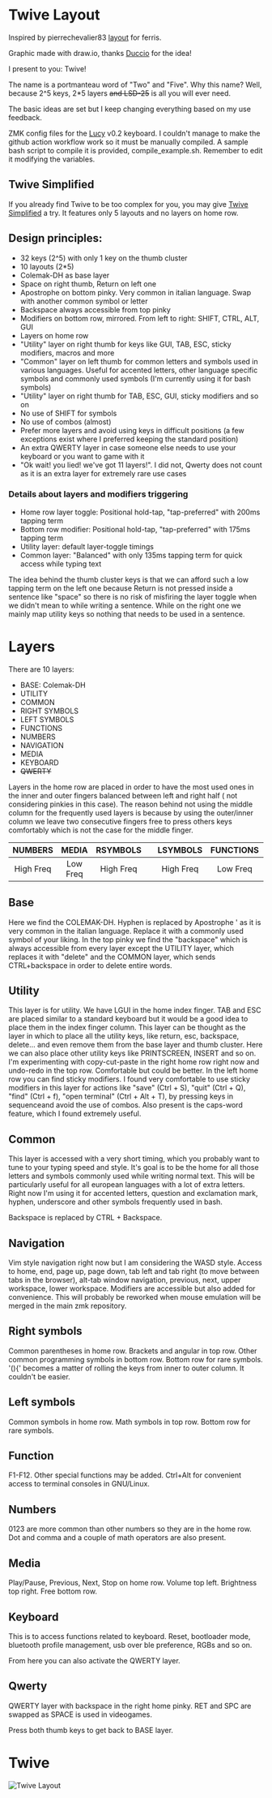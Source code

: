 # Twive Layout
Inspired by pierrechevalier83 [layout](https://github.com/qmk/qmk_firmware/tree/master/keyboards/ferris/keymaps/default) for ferris.

Graphic made with draw.io, thanks [Duccio](https://github.com/duckyb/zmk-sweep) for the idea!

I present to you: Twive!

The name is a portmanteau word of "Two" and "Five". Why this name?
Well, because 2^5 keys, 2*5 layers ~~and LSD-25~~ is all you will ever need.


The basic ideas are set but I keep changing everything based on my use feedback.

ZMK config files for the [Lucy](https://github.com/fractalysid/Lucy-Keyboard) v0.2 keyboard.
I couldn't manage to make the github action workflow work so it must be manually compiled.
A sample bash script to compile it is provided, compile_example.sh. Remember to edit it modifying the variables.


## Twive Simplified
If you already find Twive to be too complex for you, you may give [Twive Simplified](https://github.com/fractalysid/Twive_Simplified) a try.
It features only 5 layouts and no layers on home row.

## Design principles:

- 32 keys (2^5) with only 1 key on the thumb cluster
- 10 layouts (2*5)
- Colemak-DH as base layer
- Space on right thumb, Return on left one
- Apostrophe on bottom pinky. Very common in italian language. Swap with another common symbol or letter
- Backspace always accessible from top pinky
- Modifiers on bottom row, mirrored. From left to right: SHIFT, CTRL, ALT, GUI
- Layers on home row
- "Utility" layer on right thumb for keys like GUI, TAB, ESC, sticky modifiers, macros and more
- "Common" layer on left thumb for common letters and symbols used in various languages. Useful for accented letters, other language specific symbols and commonly used symbols (I'm currently using it for bash symbols)
- "Utility" layer on right thumb for TAB, ESC, GUI, sticky modifiers and so on
- No use of SHIFT for symbols
- No use of combos (almost)
- Prefer more layers and avoid using keys in difficult positions (a few exceptions exist where I preferred keeping the standard position)
- An extra QWERTY layer in case someone else needs to use your keyboard or you want to game with it
- "Ok wait! you lied! we've got 11 layers!". I did not, Qwerty does not count as it is an extra layer for extremely rare use cases

### Details about layers and modifiers triggering
- Home row layer toggle: Positional hold-tap, "tap-preferred" with 200ms tapping term
- Bottom row modifier: Positional hold-tap, "tap-preferred" with 175ms tapping term
- Utility layer: default layer-toggle timings
- Common layer: "Balanced" with only 135ms tapping term for quick access while typing text

The idea behind the 
 thumb cluster keys is that we can afford such a low tapping term on the left one
because Return is not pressed inside a sentence like "space" so there is no risk of misfiring the layer toggle
when we didn't mean to while writing a sentence. While on the right one we mainly map utility keys so nothing
that needs to be used in a sentence.

# Layers
There are 10 layers:
- BASE: Colemak-DH
- UTILITY
- COMMON
- RIGHT SYMBOLS
- LEFT SYMBOLS
- FUNCTIONS
- NUMBERS
- NAVIGATION
- MEDIA
- KEYBOARD
- ~~QWERTY~~

Layers in the home row are placed in order to have the most used ones in the inner
and outer fingers balanced between left and right half ( not considering pinkies in this case).
The reason behind not using the middle column for the frequently used layers is
because by using the outer/inner column we leave two consecutive fingers free to press
others keys comfortably which is not the case for the middle finger.


|  NUMBERS  |  MEDIA   | RSYMBOLS  |       | LSYMBOLS  | FUNCTIONS | NAVIGATION |
|:---------:|:--------:|:---------:|:-----:|:---------:|:---------:|:----------:|
| High Freq | Low Freq | High Freq |       | High Freq | Low Freq  | High Freq  |

## Base
Here we find the COLEMAK-DH. Hyphen is replaced by Apostrophe ' as it is very common
in the italian language. Replace it with a commonly used symbol of your liking.
In the top pinky we find the "backspace" which is always accessible from every layer
except the UTILITY layer, which replaces it with "delete" and the COMMON layer, which
sends CTRL+backspace in order to delete entire words.

## Utility
This layer is for utility. We have LGUI in the home index finger. TAB and ESC are
placed similar to a standard keyboard but it would be a good idea to place them
in the index finger column.
This layer can be thought as the layer in which to place all the utility keys, like
return, esc, backspace, delete... and even remove them from the base layer and thumb
cluster.
Here we can also place other utility keys like PRINTSCREEN, INSERT and so on.
I'm experimenting with copy-cut-paste in the right home row right now and undo-redo
in the top row. Comfortable but could be better.
In the left home row you can find sticky modifiers. I found very comfortable to
use sticky modifiers in this layer for actions like "save" (Ctrl + S), "quit" (Ctrl + Q),
"find" (Ctrl + f), "open terminal" (Ctrl + Alt + T), by pressing keys in sequenceand
avoid the use of combos.
Also present is the caps-word feature, which I found extremely useful.

## Common
This layer is accessed with a very short timing, which you probably want to
tune to your typing speed and style. It's goal is to be the home for all those
letters and symbols commonly used while writing normal text. This will be
particularly useful for all european languages with a lot of extra letters.
Right now I'm using it for accented letters, question and exclamation mark, hyphen,
underscore and other symbols frequently used in bash.

Backspace is replaced by CTRL + Backspace.

## Navigation
Vim style navigation right now but I am considering the WASD style.
Access to home, end, page up, page down, tab left and tab right (to move between tabs
in the browser), alt-tab window navigation, previous, next, upper workspace, lower workspace.
Modifiers are accessible but also added for convenience.
This will probably be reworked when mouse emulation will be merged in the main 
zmk repository.

## Right symbols
Common parentheses in home row. Brackets and angular in top row. Other common
programming symbols in bottom row.
Bottom row for rare symbols.
'(){' becomes a matter of rolling the keys from inner to outer column. It couldn't be
easier.

## Left symbols
Common symbols in home row. Math symbols in top row.
Bottom row for rare symbols.

## Function
F1-F12. Other special functions may be added.
Ctrl+Alt for convenient access to terminal consoles in GNU/Linux.

## Numbers
0123 are more common than other numbers so they are in the home row.
Dot and comma and a couple of math operators are also present.

## Media
Play/Pause, Previous, Next, Stop on home row.
Volume top left. Brightness top right.
Free bottom row.

## Keyboard
This is to access functions related to keyboard. Reset, bootloader mode, bluetooth
profile management, usb over ble preference, RGBs and so on.

From here you can also activate the QWERTY layer.

## Qwerty
QWERTY layer with backspace in the right home pinky.
RET and SPC are swapped as SPACE is used in videogames.

Press both thumb keys to get back to BASE layer.

# Twive

![Twive Layout](https://github.com/fractalysid/Twive-Layout/blob/symbols_rework/Twive.png?raw=true)
